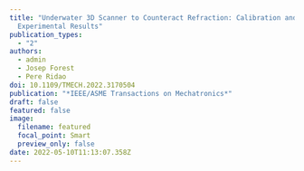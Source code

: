 ```yaml
---
title: "Underwater 3D Scanner to Counteract Refraction: Calibration and
  Experimental Results"
publication_types:
  - "2"
authors:
  - admin
  - Josep Forest
  - Pere Ridao
doi: 10.1109/TMECH.2022.3170504
publication: "*IEEE/ASME Transactions on Mechatronics*"
draft: false
featured: false
image:
  filename: featured
  focal_point: Smart
  preview_only: false
date: 2022-05-10T11:13:07.358Z
---
```

